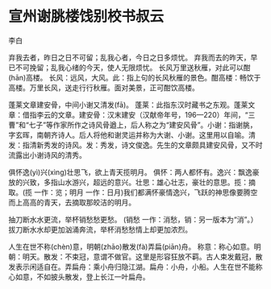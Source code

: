 # 宣州谢脁楼饯别校书叔云

<span class="r">李白

<link href="../../css/style.css" rel="stylesheet" type="text/css" />

<div class="p">

弃我去者，昨日之日不可留；乱我心者，今日之日多烦忧。
<span class="comment">
弃我而去的昨天，早已不可挽留；乱我心绪的今天，使人无限烦忧。
长风万里送秋雁，对此可以酣(hān)高楼。
<span class="comment">
长风：远风，大风。此：指上句的长风秋雁的景色。酣高楼：畅饮于高楼。万里长风，送走行行秋雁。面对美景，正可酣饮高楼。

蓬莱文章建安骨，中间小谢又清发(fā)。
<span class="comment">
蓬莱：此指东汉时藏书之东观。蓬莱文章：借指李云的文章。建安骨：汉末建安（汉献帝年号，196—220）年间，“三曹”和“七子”等作家所作之诗风骨遒上，后人称之为“建安风骨”。小谢：指谢朓，字玄晖，南朝齐诗人。后人将他和谢灵运并称为大谢、小谢。这里用以自喻。清发：指清新秀发的诗风。发：秀发，诗文俊逸。先生的文章颇具建安风骨，又不时流露出小谢诗风的清秀。

俱怀逸(yì)兴(xìng)壮思飞，欲上青天揽明月。
<span class="comment">
俱怀：两人都怀有。逸兴：飘逸豪放的兴致，多指山水游兴，超远的意兴。壮思：雄心壮志，豪壮的意思。揽：摘取。(揽 一作：览；明月 一作：日月)我们都满怀豪情逸兴，飞跃的神思像要腾空而上高高的青天，去摘取那皎洁的明月。

抽刀断水水更流，举杯销愁愁更愁。
<span class="comment">
(销愁 一作：消愁，销：另一版本为“消”。）拔刀断水水却更加汹涌奔流，举杯消愁愁情上却更加浓烈。

人生在世不称(chèn)意，明朝(zhāo)散发(fà)弄扁(piān)舟。
<span class="comment">
称意：称心如意。明朝：明天。散发：不束冠，意谓不做官。这里是形容狂放不羁。古人束发戴冠，散发表示闲适自在。弄扁舟：乘小舟归隐江湖。扁舟：小舟，小船。人生在世不能称心如意，不如披头散发，登上长江一叶扁舟。